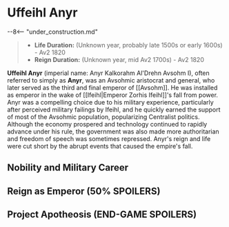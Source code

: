 # Uffeihl Anyr

--8<-- "under_construction.md"

> - **Life Duration:** (Unknown year, probably late 1500s or early 1600s) - Av2 1820
> - **Reign Duration:** (Unknown year, mid Av2 1700s) - Av2 1820

**Uffeihl Anyr** (imperial name: Anyr Kalkorahm Al'Drehn Avsohm I), often referred to simply as **Anyr**, was an Avsohmic aristocrat and general, who later served as the third and final emperor of [[Avsohm]]. He was installed as emperor in the wake of [[Ifeihl|Emperor Zorhis Ifeihl]]'s fall from power. Anyr was a compelling choice due to his military experience, particularly after perceived military failings by Ifeihl, and he quickly earned the support of most of the Avsohmic population, popularizing Centralist politics. Although the economy prospered and technology continued to rapidly advance under his rule, the government was also made more authoritarian and freedom of speech was sometimes repressed. Anyr's reign and life were cut short by the abrupt events that caused the empire's fall.

## Nobility and Military Career

## Reign as Emperor (50% SPOILERS)

## Project Apotheosis (END-GAME SPOILERS)
